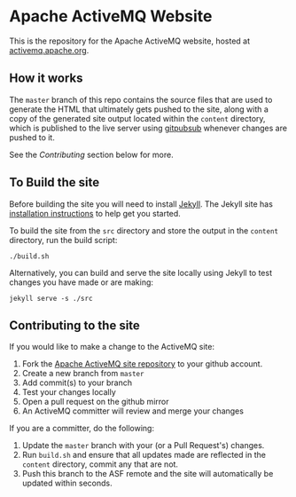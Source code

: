 Apache ActiveMQ Website
=======================

This is the repository for the Apache ActiveMQ website, hosted at [activemq.apache.org](http://activemq.apache.org/).

How it works
------------
The `master` branch of this repo contains the source files that are used to generate the HTML that ultimately gets pushed to the site, along with
a copy of the generated site output located within the `content` directory, which is published to the live server using
[gitpubsub](http://www.apache.org/dev/gitpubsub.html) whenever changes are pushed to it.

See the *Contributing* section below for more.


To Build the site
-----------------

Before building the site you will need to install [Jekyll](https://jekyllrb.com/).  The Jekyll site has [installation instructions](https://jekyllrb.com/docs/installation/) to help get you started.

To build the site from the `src` directory and store the output in the `content` directory, run the build script:

    ./build.sh

Alternatively, you can build and serve the site locally using Jekyll to test changes you have made or are making:

    jekyll serve -s ./src

Contributing to the site
------------------------
If you would like to make a change to the ActiveMQ site:

1. Fork the [Apache ActiveMQ site repository](https://github.com/apache/activemq-website) to your github account.
2. Create a new branch from `master`
3. Add commit(s) to your branch
4. Test your changes locally
5. Open a pull request on the github mirror
6. An ActiveMQ committer will review and merge your changes

If you are a committer, do the following:

1. Update the `master` branch with your (or a Pull Request's) changes.
2. Run `build.sh` and ensure that all updates made are reflected in the `content` directory, commit any that are not.
3. Push this branch to the ASF remote and the site will automatically be updated within seconds.

